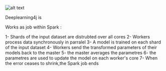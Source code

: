 ![alt text](https://miro.medium.com/v2/resize:fit:640/format:webp/1*691Sexy23zPn0Mv_T6pgBQ.png)

Deeplearning4j is 

Works as job within Spark :

1- Shards of the input dataset are distrubted over all cores
2- Workers process data synchronously in parralel
3- A model is trained on each shard of the input dataset
4- Workers send the transformed parameters of their models back to the master
5- the master averages the parametres
6- the parametres are used to update the model on each worker's core
7- When the error ceases to shrink,the Spark job ends
